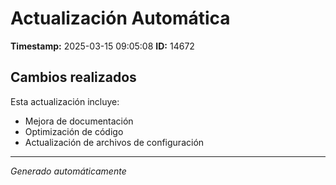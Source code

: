# Actualización Automática

**Timestamp:** 2025-03-15 09:05:08
**ID:** 14672

## Cambios realizados

Esta actualización incluye:
- Mejora de documentación
- Optimización de código
- Actualización de archivos de configuración

---
*Generado automáticamente*
